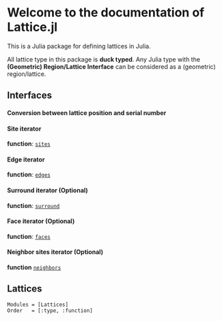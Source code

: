 # Welcome to the documentation of Lattice.jl

This is a Julia package for defining lattices in Julia.

All lattice type in this package is **duck typed**. Any Julia type
with the **(Geometric) Region/Lattice Interface** can be considered as a (geometric)
region/lattice.

## Interfaces

#### Conversion between lattice position and serial number

#### Site iterator

**function**: [`sites`](@ref)

#### Edge iterator

**function**: [`edges`](@ref)

#### Surround iterator (Optional)

**function**: [`surround`](@ref)

#### Face iterator (Optional)

**function**: [`faces`](@ref)

#### Neighbor sites iterator (Optional)

**function** [`neighbors`](@ref)

## Lattices

```@autodocs
Modules = [Lattices]
Order   = [:type, :function]
```
